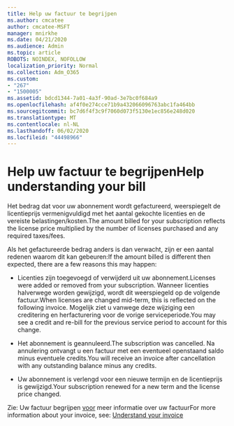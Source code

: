 ```yaml
---
title: Help uw factuur te begrijpen
ms.author: cmcatee
author: cmcatee-MSFT
manager: mnirkhe
ms.date: 04/21/2020
ms.audience: Admin
ms.topic: article
ROBOTS: NOINDEX, NOFOLLOW
localization_priority: Normal
ms.collection: Adm_O365
ms.custom:
- "267"
- "1500005"
ms.assetid: bdcd1344-7a01-4a3f-90ad-3e7bc0f684a9
ms.openlocfilehash: af4f0e274cce71b9a432066096763abc1fa464bb
ms.sourcegitcommit: bc7d6f4f3c9f7060d073f5130e1ec856e248d020
ms.translationtype: MT
ms.contentlocale: nl-NL
ms.lasthandoff: 06/02/2020
ms.locfileid: "44498966"
---
```

# <a name="help-understanding-your-bill"></a><span data-ttu-id="a85b4-102">Help uw factuur te begrijpen</span><span class="sxs-lookup"><span data-stu-id="a85b4-102">Help understanding your bill</span></span>

<span data-ttu-id="a85b4-103">Het bedrag dat voor uw abonnement wordt gefactureerd, weerspiegelt de licentieprijs vermenigvuldigd met het aantal gekochte licenties en de vereiste belastingen/kosten.</span><span class="sxs-lookup"><span data-stu-id="a85b4-103">The amount billed for your subscription reflects the license price multiplied by the number of licenses purchased and any required taxes/fees.</span></span>
  
<span data-ttu-id="a85b4-104">Als het gefactureerde bedrag anders is dan verwacht, zijn er een aantal redenen waarom dit kan gebeuren:</span><span class="sxs-lookup"><span data-stu-id="a85b4-104">If the amount billed is different then expected, there are a few reasons this may happen:</span></span>
  
- <span data-ttu-id="a85b4-105">Licenties zijn toegevoegd of verwijderd uit uw abonnement.</span><span class="sxs-lookup"><span data-stu-id="a85b4-105">Licenses were added or removed from your subscription.</span></span> <span data-ttu-id="a85b4-106">Wanneer licenties halverwege worden gewijzigd, wordt dit weerspiegeld op de volgende factuur.</span><span class="sxs-lookup"><span data-stu-id="a85b4-106">When licenses are changed mid-term, this is reflected on the following invoice.</span></span> <span data-ttu-id="a85b4-107">Mogelijk ziet u vanwege deze wijziging een creditering en herfacturering voor de vorige serviceperiode.</span><span class="sxs-lookup"><span data-stu-id="a85b4-107">You may see a credit and re-bill for the previous service period to account for this change.</span></span>

- <span data-ttu-id="a85b4-108">Het abonnement is geannuleerd.</span><span class="sxs-lookup"><span data-stu-id="a85b4-108">The subscription was cancelled.</span></span> <span data-ttu-id="a85b4-109">Na annulering ontvangt u een factuur met een eventueel openstaand saldo minus eventuele credits.</span><span class="sxs-lookup"><span data-stu-id="a85b4-109">You will receive an invoice after cancellation with any outstanding balance minus any credits.</span></span>

- <span data-ttu-id="a85b4-110">Uw abonnement is verlengd voor een nieuwe termijn en de licentieprijs is gewijzigd.</span><span class="sxs-lookup"><span data-stu-id="a85b4-110">Your subscription renewed for a new term and the license price changed.</span></span>

<span data-ttu-id="a85b4-111">Zie: Uw factuur begrijpen [voor](https://docs.microsoft.com/microsoft-365/commerce/billing-and-payments/understand-your-invoice2) meer informatie over uw factuur</span><span class="sxs-lookup"><span data-stu-id="a85b4-111">For more information about your invoice, see: [Understand your invoice](https://docs.microsoft.com/microsoft-365/commerce/billing-and-payments/understand-your-invoice2)</span></span>